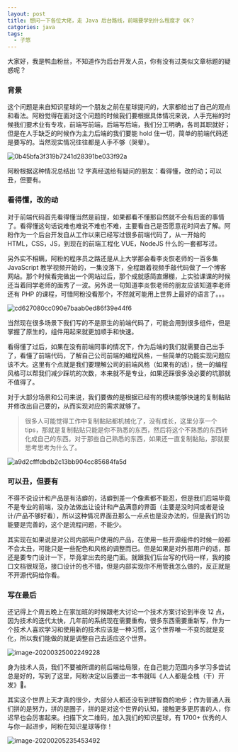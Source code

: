 ```yaml
---
layout: post
title: 想问一下各位大佬，走 Java 后台路线，前端要学到什么程度才 OK？
catgories: java
tags:
  - 子悠
---
```


大家好，我是鸭血粉丝，不知道作为后台开发人员，你有没有过类似文章标题的疑惑呢？

<!--more-->

### 背景

这个问题是来自知识星球的一个朋友之前在星球提问的，大家都给出了自己的观点和看法。阿粉觉得在面对这个问题的时候我们要根据具体情况来说，人手充裕的时候我们要术业有专攻，前端写前端，后端写后端，我们分工明确，各司其职就好；但是在人手缺乏的时候作为主力后端的我们要能 hold 住一切，简单的前端代码还是要写的。当然现实情况往往都是人手不够（哭晕）。

![0b45bfa3f319b7241d28391be033f92a](http://www.justdojava.com/assets/images/2019/java/image_ziyou/032401.jpg)

阿粉根据这种情况总结出 12 字真经送给有疑问的朋友：看得懂，改的动；可以丑，但要有。

### 看得懂，改的动

对于前端代码首先看得懂当然是前提，如果都看不懂那自然就不会有后面的事情了。看得懂这句话说难也难说不难也不难，主要看自己是否愿意花时间去了解。阿粉作为一个后台开发自从工作以来已经写过很多前端代码了，从一开始的 HTML，CSS，JS，到现在的前端工程化 VUE，NodeJS 什么的一套都写过。

另外实不相瞒，阿粉的程序员之路还是从上大学那会看李炎恢老师的一百多集 JavaScript 教学视频开始的，一集没落下，全程跟着视频手敲代码做了一个博客网站。那个时候看完做出一个网站过后，那个成就感简直爆棚，上实验课课的时候还当着同学老师的面秀了一波。另外说一句知道李炎恢老师的朋友应该知道李老师还有 PHP 的课程，可惜阿粉没看那个，不然就可能用上世界上最好的语言了。。。

![cd627080cc090e7baab0ed86f39e44f6](http://www.justdojava.com/assets/images/2019/java/image_ziyou/032402.jpg)

当然现在很多场景下我们写的不是原生的前端代码了，可能会用到很多组件，但是掌握了原生的，组件用起来就更加顺手和快速。

看得懂了过后，如果在没有前端同事的情况下，作为后端的我们就需要自己出手了，看懂了前端代码，了解自己公司前端的编程风格，一些简单的功能实现问题应该不大。这里有个点就是我们要理解公司的前端风格（如果有的话），统一的编程风格可以帮我们减少踩坑的次数，本来就不是专业，如果还踩很多没必要的坑那就不值得了。

对于大部分场景和公司来说，我们要做的是根据已经有的模块能够快速的复制黏贴并修改出自己要的，从而实现对应的需求就够了。

> 很多人可能觉得工作中复制黏贴都机械化了，没有成长，这里分享一个 tips，那就是复制黏贴只能是你不熟悉的东西，然后将这个不熟悉的东西转化成自己的东西。对于那些自己熟悉的东西，如果还一直复制黏贴，那就要思考思考为什么了。

![a9d2cfffdbdb2c13bb904cc85684fa5d](http://www.justdojava.com/assets/images/2019/java/image_ziyou/032403.gif)

### 可以丑，但要有

不得不说设计和产品是有洁癖的，洁癖到差一个像素都不能忍，但是我们后端毕竟不是专业的前端，没办法做出让设计和产品满意的界面（主要是没时间或者是设计/产品不够好看），所以这种情况界面丑那么一点点也是没办法的，但是我们的功能要是完善的，这个是流程问题，不能少。

其实现在如果说是对公司内部用户使用的产品，在使用一些开源组件的时候一般都不会太丑，可能只是一些配色和风格的调整而已。但是如果是对外部用户的话，那还是要专门设计一下，毕竟拿出去的是门面。就跟我们后台写的代码一样，我的接口文档很规范，接口设计的也不错，但是内部实现你不用管我怎么做的，反正就是不开源代码给你看。

### 写在最后

还记得上个周五晚上在家加班的时候跟老大讨论一个技术方案讨论到半夜 12 点，因为技术的迭代太快，几年前的系统现在需要重构，很多东西需要重新写，作为一个技术人喜欢学习和使用新的技术应该是一种习惯，这个世界唯一不变的就是变化，所以我们能做的就是调整自己去适应这个世界。

![image-20200325002249228](http://www.justdojava.com/assets/images/2019/java/image_ziyou/032404.png)

身为技术人员，我们不要被所谓的前后端给局限，在自己能力范围内多学习多尝试总是好的，写到了这里，阿粉决定以后要出一本书就叫《人人都是全栈（干）开发》🤣。

其实这个世界上天才真的很少，大部分人都还没有到拼智商的地步；作为普通人我们拼的是努力，拼的是圈子，拼的是对这个世界的认知，接触更多更厉害的人，你迟早也会厉害起来。扫描下文二维码，加入我们的知识星球，有 1700+ 优秀的人与你一起进步，阿粉在知识星球等你！

![image-20200205235453492](http://www.justdojava.com/assets/images/2019/java/image_ziyou/子悠-知识星球.png)
